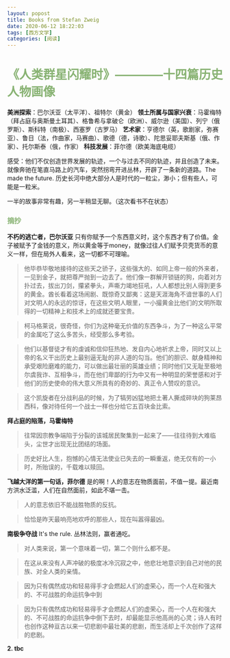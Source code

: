 ```yaml
---
layout: popost
title: Books from Stefan Zweig
date: 2020-06-12 18:22:03
tags: [西方文学]
categories: [阅读]
---
```

**<font color=#89B374> <h1 id="1">  《人类群星闪耀时》————十四篇历史人物画像 </h1></font>**

**美洲探索**：巴尔沃亚（太平洋）、祖特尔（黄金）
**领土所属与国家兴衰**：马霍梅特（拜占庭与奥斯曼土耳其）、格鲁希与拿破仑（欧洲）、威尔逊（美国）、列宁（俄罗斯）、斯科特（南极）、西塞罗（古罗马）
**艺术家**：亨德尔（英，歌剧家，弥赛亚）、鲁日（法，作曲家，马赛曲）、歌德（德，诗歌）、陀思妥耶夫斯基（俄、作家）、托尔斯泰（俄，作家）
**科技发展**：菲尔德（欧美海底电缆）

感受：他们不仅创造世界发展的轨迹，一个与过去不同的轨迹，并且创造了未来。就像奔驰在笔直马路上的汽车，突然拐弯开进丛林，开辟了一条新的道路。The made the future. 历史长河中绝大部分人是时代的一粒尘，渺小；但有些人，可能是一粒米。

一半的故事非常有趣，另一半稍显无聊。（这次看书不在状态）

**<font color=#89B374> <h3 id="1"> 摘抄 </h1></font>**

**不朽的逃亡者，巴尔沃亚**
只有你赋予一个东西意义时，这个东西才有了价值。金子被赋予了金钱的意义，所以黄金等于money，就像过往人们赋予贝壳货币的意义一样，但在局外人看来，这一切都不可理喻。
> 他毕恭毕敬地接待的这些天之骄子，这些强大的、如同上帝一般的外来者，一见到金子，就把尊严抛到一边去了。他们像一群解开锁链的狗，向着对方扑过去，拔出刀剑，攥紧拳头，声嘶力竭地狂吼，人人都想比别人得到更多的黄金。酋长看着这场闹剧、既惊奇又鄙夷：这是天涯海角不谙世事的人们对文明人的永远的惊讶，在这些文明人眼里，一小撮黄金比他们的文明所取得的一切精神上和技术上的成就还要宝贵。

> 柯马格莱说，很奇怪，你们为这种毫无价值的东西争斗，为了一种这么平常的金属吃了这么多苦头，经受那么多考验。

> 他们以基督徒才有的虔诚和信仰狂热地、发自内心地祈求上帝，同时又以上帝的名义干出历史上最别逼无耻的非人道的勾当。他们的胆识、献身精神和承受艰险磨难的能力，可以做出最壮丽的英雄业绩；同时他们又无耻至极地尔虞我诈、互相争斗，而在他们卑鄙的行为中又有一种明显的荣誉感和对于他们的历史使命的伟大意义所具有的奇妙的、真正令人赞叹的意识。

> 这个凯旋者在分战利品的时候，为了犒劳凶猛地把土著人撕成碎块的狗莱昂西科，像对待任何一个战士一样也分给它五百块金比索。

**拜占庭的陷落，马霍梅特**
> 往常因宗教争端陷于分裂的该城居民聚集到一起来了——往往待到大难临头，尘世才出现无比团结的场面。

> 历史好比人生，抱憾的心情无法使业已失去的一瞬重返，绝无仅有的一小时，所贻误的，千载难以赎回。

**飞越大洋的第一句话，菲尔德**
是的啊！人的意志在物质面前，不值一提。最近南方洪水泛滥，人们在自然面前，如此不堪一击。
> 人的意志依旧不能战胜物质的反抗。

>恰恰是昨天最响亮地欢呼的那些人，现在叫嚣得最凶。

**南极争夺战**
It's the rule. 丛林法则，赢者通吃。
> 对人类来说，第一个意味着一切，第二个则什么都不是。

> 在这从来没有人声冲破的极度冰冷沉寂之中，他悲壮地意识到自己对他的民族、对全人类的亲情。

> 因为只有偶然成功和轻易得手才会燃起人们的虚荣心，而一个人在和强大的、不可战胜的命运抗争中到

> 因为只有偶然成功和轻易得手才会燃起人们的虚荣心，而一个人在和强大的、不可战胜的命运抗争中倒下去时，却最能显示他高尚的心灵；诗人有时也创作这种亘古以来一切悲剧中最壮美的悲剧，而生活却上千次创作了这样的悲剧。

**2. tbc**

